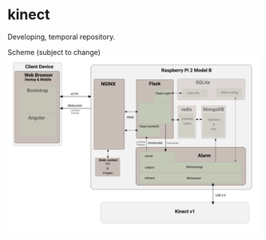 # kinect
Developing, temporal repository.

Scheme (subject to change)
<img src="./proyect_scheme.svg">
